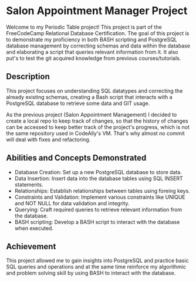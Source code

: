 # Salon Appointment Manager Project

Welcome to my Periodic Table project! This project is part of the FreeCodeCamp Relational Database Certification. The goal of this project is to demonstrate my proficiency in both BASH scripting and PostgreSQL database management by correcting schemas and data within the database and elaborating a script that queries relevant information from it. It also put's to test the git acquired knowledge from previous courses/tutorials.

## Description

This project focuses on understanding SQL datatypes and correcting the already existing schemas, creating a Bash script that interacts with a PostgreSQL database to retrieve some data and GIT usage.

As the previous project (Salon Appointment Management) I decided to create a local repo to keep track of changes, so that the history of changes can be accessed to keep better track of the project's progress, which is not the same repository used in CodeAlly's VM. That's why almost no commit will deal with fixes and refactoring.

## Abilities and Concepts Demonstrated

- Database Creation: Set up a new PostgreSQL database to store data.
- Data Insertion: Insert data into the database tables using SQL INSERT statements.
- Relationships: Establish relationships between tables using foreing keys.
- Constraints and Validation: Implement various constraints like UNIQUE and NOT NULL for data validation and integrity.
- Querying: Craft required queries to retrieve relevant information from the database.
- BASH scripting: Develop a BASH script to interact with the database when executed.

## Achievement

This project allowed me to gain insights into PostgreSQL and practice basic SQL queries and operations and at the same time reinforce my algorithmic and problem solving skill by using BASH to interact with the database.
